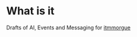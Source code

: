 # What is it

Drafts of AI, Events and Messaging for [itmmorgue](https://github.com/zhmylove/itmmorgue/)
